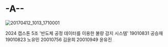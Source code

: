 # -A--

![20170412_1013_1710001](https://github.com/noyou00/sejong-capstone-design-team5/assets/162769001/bd8cb70b-5bf6-4b8c-92b8-2366938413a5)



2024 캡스톤 5조 '반도체 공정 데이터를 이용한 불량 감지 시스템'
19010831 공승재
19010823 노유민
20010756 김윤희
20010949 윤유진
